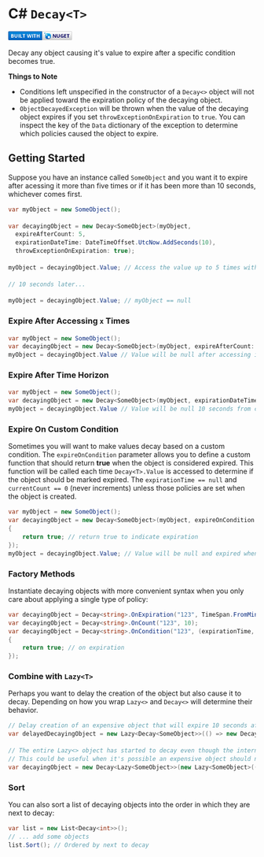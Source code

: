 # C# `Decay<T>`

[![](https://raw.githubusercontent.com/pixel-cookers/built-with-badges/master/nuget/nuget-long.png)](https://www.nuget.org/packages/AF.Decay)

Decay any object causing it's value to expire after a specific condition becomes true.

**Things to Note**
- Conditions left unspecified in the constructor of a `Decay<>` object will not be applied toward the expiration policy of the decaying object.
- `ObjectDecayedException` will be thrown when the value of the decaying object expires if you set `throwExceptionOnExpiration` to `true`. You can inspect the key of the `Data` dictionary of the exception to determine which policies caused the object to expire.

## Getting Started

Suppose you have an instance called `SomeObject` and you want it to expire after acessing it more than five times or if it has been more than 10 seconds, whichever comes first.

```csharp
var myObject = new SomeObject();

var decayingObject = new Decay<SomeObject>(myObject, 
  expireAfterCount: 5, 
  expirationDateTime: DateTimeOffset.UtcNow.AddSeconds(10), 
  throwExceptionOnExpiration: true);

myObject = decayingObject.Value; // Access the value up to 5 times within the next 10 seconds before it decays.

// 10 seconds later...

myObject = decayingObject.Value; // myObject == null
```

### Expire After Accessing `x` Times

```csharp
var myObject = new SomeObject();
var decayingObject = new Decay<SomeObject>(myObject, expireAfterCount: 5);
myObject = decayingObject.Value // Value will be null after accessing it five times.
```

### Expire After Time Horizon

```csharp
var myObject = new SomeObject();
var decayingObject = new Decay<SomeObject>(myObject, expirationDateTime: DateTimeOffset.UtcNow.AddSeconds(10));
myObject = decayingObject.Value // Value will be null 10 seconds from creation of the Decay<> object.
```

### Expire On Custom Condition

Sometimes you will want to make values decay based on a custom condition. The `expireOnCondition` parameter allows you to define a custom function that should return **true** when the object is considered expired. This function will be called each time `Decay<T>.Value` is accessed to determine if the object should be marked expired. The `expirationTime == null` and `currentCount == 0` (never increments) unless those policies are set when the object is created. 

```csharp
var myObject = new SomeObject();
var decayingObject = new Decay<SomeObject>(myObject, expireOnCondition: (DateTimeOffset? expirationTime, long currentCount) =>
{
    return true; // return true to indicate expiration
});
myObject = decayingObject.Value; // Value will be null and expired when your custom function returns true;
```

### Factory Methods

Instantiate decaying objects with more convenient syntax when you only care about applying a single type of policy:

```csharp
var decayingObject = Decay<string>.OnExpiration("123", TimeSpan.FromMinutes(30));
var decayingObject = Decay<string>.OnCount("123", 10);
var decayingObject = Decay<string>.OnCondition("123", (expirationTime, currentCount) =>
{
	return true; // on expiration
});
```

### Combine with `Lazy<T>`

Perhaps you want to delay the creation of the object but also cause it to decay. Depending on how you wrap `Lazy<>` and `Decay<>` will determine their behavior.

```csharp
// Delay creation of an expensive object that will expire 10 seconds after it was created.
var delayedDecayingObject = new Lazy<Decay<SomeObject>>(() => new Decay<SomeObject>(new SomeObject(), expirationDateTime: someFutureDateTime));

// The entire Lazy<> object has started to decay even though the internal SomeObject value has not been initialized yet.
// This could be useful when it's possible an expensive object should never be created if it's not used within the decaying expiration policy.
var decayingObject = new Decay<Lazy<SomeObject>>(new Lazy<SomeObject>(() => new SomeObject()), expirationDateTime: someFutureDateTime);
```

### Sort

You can also sort a list of decaying objects into the order in which they are next to decay:

```csharp
var list = new List<Decay<int>>();
// ... add some objects
list.Sort(); // Ordered by next to decay
```
